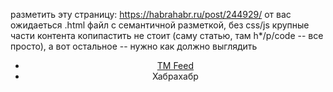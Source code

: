 
разметить эту страницу: https://habrahabr.ru/post/244929/
от вас ожидаеться .html файл с семантичной разметкой, без css/js
крупные части контента копипастить не стоит (саму статью, там h*/p/code -- все просто), а вот остальное -- нужно
как должно выглядить
<!doctype html>
<html lang=ru>
<meta charset=utf-8>
<title>Habrahabr.ru</title>
<header>
  <ul>
    <li><a href=...>TM Feed</a>
    <li><a>Хабрахабр</a>
  </ul>
  